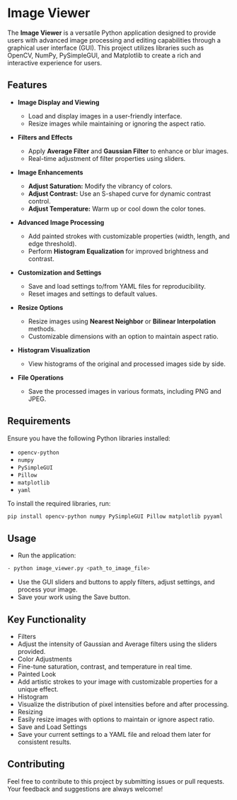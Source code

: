 # Image Viewer

The **Image Viewer** is a versatile Python application designed to provide users with advanced image processing and editing capabilities through a graphical user interface (GUI). This project utilizes libraries such as OpenCV, NumPy, PySimpleGUI, and Matplotlib to create a rich and interactive experience for users.

## Features

- **Image Display and Viewing**
  - Load and display images in a user-friendly interface.
  - Resize images while maintaining or ignoring the aspect ratio.

- **Filters and Effects**
  - Apply **Average Filter** and **Gaussian Filter** to enhance or blur images.
  - Real-time adjustment of filter properties using sliders.

- **Image Enhancements**
  - **Adjust Saturation:** Modify the vibrancy of colors.
  - **Adjust Contrast:** Use an S-shaped curve for dynamic contrast control.
  - **Adjust Temperature:** Warm up or cool down the color tones.

- **Advanced Image Processing**
  - Add painted strokes with customizable properties (width, length, and edge threshold).
  - Perform **Histogram Equalization** for improved brightness and contrast.

- **Customization and Settings**
  - Save and load settings to/from YAML files for reproducibility.
  - Reset images and settings to default values.

- **Resize Options**
  - Resize images using **Nearest Neighbor** or **Bilinear Interpolation** methods.
  - Customizable dimensions with an option to maintain aspect ratio.

- **Histogram Visualization**
  - View histograms of the original and processed images side by side.

- **File Operations**
  - Save the processed images in various formats, including PNG and JPEG.

## Requirements

Ensure you have the following Python libraries installed:

- `opencv-python`
- `numpy`
- `PySimpleGUI`
- `Pillow`
- `matplotlib`
- `yaml`

To install the required libraries, run:

```bash
pip install opencv-python numpy PySimpleGUI Pillow matplotlib pyyaml
```

## Usage
- Run the application:
```bash
- python image_viewer.py <path_to_image_file>
```
- Use the GUI sliders and buttons to apply filters, adjust settings, and process your image.
- Save your work using the Save button.

## Key Functionality
- Filters
- Adjust the intensity of Gaussian and Average filters using the sliders provided.
- Color Adjustments
- Fine-tune saturation, contrast, and temperature in real time.
- Painted Look
- Add artistic strokes to your image with customizable properties for a unique effect.
- Histogram
- Visualize the distribution of pixel intensities before and after processing.
- Resizing
- Easily resize images with options to maintain or ignore aspect ratio.
- Save and Load Settings
- Save your current settings to a YAML file and reload them later for consistent results.

## Contributing
Feel free to contribute to this project by submitting issues or pull requests. Your feedback and suggestions are always welcome!
